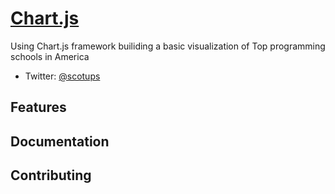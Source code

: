 # [Chart.js](http://www.chartjs.org/)

Using Chart.js framework builiding a basic visualization of Top programming schools in America
* Twitter: [@scotups](http://twitter.com/scotups)


## Features



## Documentation



## Contributing


